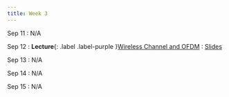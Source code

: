 ```yaml
---
title: Week 3 
---
```


Sep 11
: N/A

Sep 12
: **Lecture**{: .label .label-purple }[Wireless Channel and OFDM](#)
  : [Slides](#)

Sep 13
: N/A

Sep 14
: N/A

Sep 15
: N/A
